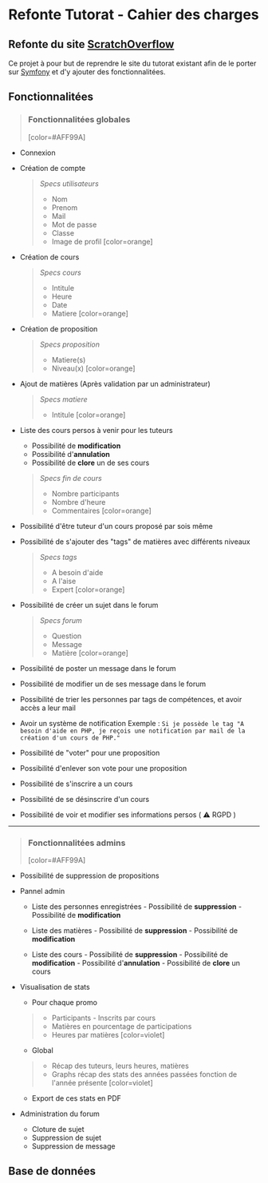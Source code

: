 # Refonte Tutorat - Cahier des charges

## Refonte du site [ScratchOverflow](https://scratchoverflow.fr/)

Ce projet à pour but de reprendre le site du tutorat existant afin de le porter sur [Symfony](https://symfony.com/) et d'y ajouter des fonctionnalitées.

## Fonctionnalitées

> ### **Fonctionnalitées globales**
>[color=#AFF99A]

- Connexion
- Création de compte

    >*Specs utilisateurs*
    >- Nom
    >- Prenom
    >- Mail
    >- Mot de passe
    >- Classe
    >- Image de profil
    >[color=orange]

- Création de cours

    >*Specs cours*
    >- Intitule
    >- Heure
    >- Date
    >- Matiere
    >[color=orange]

- Création de proposition

    >*Specs proposition*
    >- Matiere(s)
    >- Niveau(x)
    >[color=orange]

- Ajout de matières (Après validation par un administrateur)
    
    >*Specs matiere*
    >- Intitule
    >[color=orange]

- Liste des cours persos à venir pour les tuteurs
    - Possibilité de **modification**
    - Possibilité d'**annulation**
    - Possibilité de **clore** un de ses cours

    >*Specs fin de cours*
    >- Nombre participants
    >- Nombre d'heure
    >- Commentaires
    >[color=orange]
    
- Possibilité d'être tuteur d'un cours proposé par sois même
- Possibilité de s'ajouter des "tags" de matières avec différents niveaux
    >*Specs tags*
    >- A besoin d'aide
    >- A l'aise
    >- Expert
    >[color=orange]

- Possibilité de créer un sujet dans le forum
    >*Specs forum*
    >- Question
    >- Message
    >- Matière
    >[color=orange]

- Possibilité de poster un message dans le forum
- Possibilité de modifier un de ses message dans le forum
- Possibilité de trier les personnes par tags de compétences, et avoir accès a leur mail
- Avoir un système de notification
    Exemple : `Si je possède le tag "A besoin d'aide en PHP, je reçois une notification par mail de la création d'un cours de PHP."`
- Possibilité de "voter" pour une proposition
- Possibilité d'enlever son vote pour une proposition
- Possibilité de s'inscrire a un cours
- Possibilité de se désinscrire d'un cours
- Possibilité de voir et modifier ses informations persos ( :warning: RGPD )
---
> ### **Fonctionnalitées admins**
>[color=#AFF99A]

- Possibilité de suppression de propositions
- Pannel admin
    - Liste des personnes enregistrées
            - Possibilité de **suppression**
            - Possibilité de **modification**

    - Liste des matières
            - Possibilité de **suppression**
            - Possibilité de **modification**
    - Liste des cours
            - Possibilité de **suppression**
            - Possibilité de **modification**
            - Possibilité d'**annulation**
            - Possibilité de **clore** un cours
 
 - Visualisation de stats
    - Pour chaque promo
    >- Participants - Inscrits par cours
    >- Matières en pourcentage de participations
    >- Heures par matières
    >[color=violet]

    - Global
    >- Récap des tuteurs, leurs heures, matières
    >- Graphs récap des stats des années passées fonction de l'année présente
    >[color=violet]
    - Export de ces stats en PDF

- Administration du forum
    - Cloture de sujet
    - Suppression de sujet
    - Suppression de message

##    Base de données
